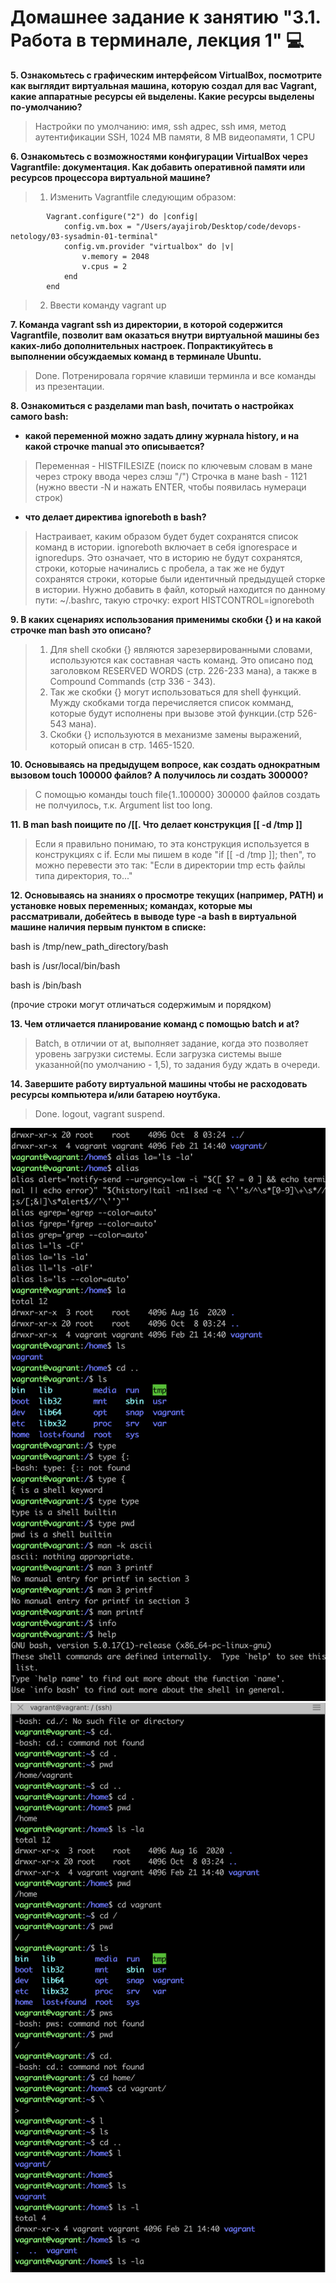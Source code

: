 # Домашнее задание к занятию "3.1. Работа в терминале, лекция 1" :computer:

 **5. Ознакомьтесь с графическим интерфейсом VirtualBox, посмотрите как выглядит виртуальная машина, которую создал для вас Vagrant, 
какие аппаратные ресурсы ей выделены. Какие ресурсы выделены по-умолчанию?**

>Настройки по умолчанию: имя,  ssh адрес, ssh имя, метод аутентификации SSH, 1024 MB памяти, 8 MB видеопамяти, 1 CPU

**6. Ознакомьтесь с возможностями конфигурации VirtualBox через Vagrantfile: документация. Как добавить оперативной памяти или ресурсов процессора виртуальной машине?**

>1. Изменить Vagrantfile следующим образом:

			Vagrant.configure("2") do |config|
				config.vm.box = "/Users/ayajirob/Desktop/code/devops-netology/03-sysadmin-01-terminal"
				config.vm.provider "virtualbox" do |v|
					v.memory = 2048
					v.cpus = 2
				end
			end

>2. Ввести команду vagrant up

**7. Команда vagrant ssh из директории, в которой содержится Vagrantfile, позволит вам оказаться внутри виртуальной машины без каких-либо дополнительных настроек. Попрактикуйтесь в выполнении обсуждаемых команд в терминале Ubuntu.**
	
>Done. Потренировала горячие клавиши терминла и все команды из презентации.

**8. Ознакомиться с разделами man bash, почитать о настройках самого bash:**

* **какой переменной можно задать длину журнала history, и на какой строчке manual это описывается?**
	
>Переменная - HISTFILESIZE (поиск по ключевым словам в мане через строку ввода через слэш "/")
	Строчка в мане bash - 1121 (нужно ввести -N и нажать ENTER, чтобы появилась нумераци строк)
	
* **что делает директива ignoreboth в bash?**
	
>Настраивает, каким образом будет будет сохранятся список команд в истории. ignoreboth включает в себя ignorespace и 
ignoredups. Это означает, что в историю не будут сохранятся, строки, которые начинались с пробела, 
а так же не будут сохранятся строки, которые были идентичный предыдущей сторке в истории.
Нужно добавить в файл, который находится по данному пути: ~/.bashrс, такую строчку: export HISTCONTROL=ignoreboth

**9. В каких сценариях использования применимы скобки {} и на какой строчке man bash это описано?**
	
>1. Для shell скобки {} являются зарезервированными словами, используются как составная часть команд.
Это описано под заголовком RESERVED WORDS (стр. 226-233 мана), а также в Compound Commands (стр 336 - 343).
>2. Так же скобки {} могут использоваться для shell функций. Мужду скобками тогда перечисляется список комманд, 
которые будут исполнены при вызове этой функции.(стр 526-543 мана).
>3. Скобки {} используются в механизме замены выражений, который описан в стр. 1465-1520.

**10. Основываясь на предыдущем вопросе, как создать однократным вызовом touch 100000 файлов? А получилось ли создать 300000?**
	
>С помощью команды touch file{1..100000}
300000 файлов создать не полчуилось, т.к. Argument list too long.
	
**11. В man bash поищите по /\[\[. Что делает конструкция [[ -d /tmp ]]**
	
>Если я правильно понимаю, то эта конструкция используется в конструкциях с if. Если мы пишем в коде "if [[ -d /tmp ]]; then",
то можно перевести это так: "Если в директории tmp есть файлы типа директория, то..."

**12. Основываясь на знаниях о просмотре текущих (например, PATH) и установке новых переменных; командах, которые мы рассматривали,
добейтесь в выводе type -a bash в виртуальной машине наличия первым пунктом в списке:**

bash is /tmp/new_path_directory/bash

bash is /usr/local/bin/bash

bash is /bin/bash

(прочие строки могут отличаться содержимым и порядком)

**13. Чем отличается планирование команд с помощью batch и at?**

>Batch, в отличии от at, выполняет задание, когда это позволяет уровень загрузки системы.
Если загрузка системы выше указанной(по умолчанию - 1,5), то задания буду ждать в очереди.

**14. Завершите работу виртуальной машины чтобы не расходовать ресурсы компьютера и/или батарею ноутбука.**
	
>Done. logout, vagrant suspend.

![Терминал](https://github.com/lenazve1996/imagesforreadme/blob/main/%D0%A1%D0%BD%D0%B8%D0%BC%D0%BE%D0%BA%20%D1%8D%D0%BA%D1%80%D0%B0%D0%BD%D0%B0%202021-02-21%20%D0%B2%2018.14.21.png)
![Терминал2](https://github.com/lenazve1996/imagesforreadme/blob/main/%D0%A1%D0%BD%D0%B8%D0%BC%D0%BE%D0%BA%20%D1%8D%D0%BA%D1%80%D0%B0%D0%BD%D0%B0%202021-02-21%20%D0%B2%2018.14.34.png)
